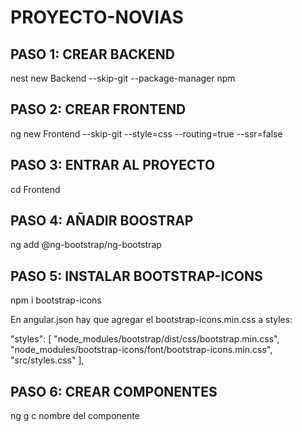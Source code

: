 # PROYECTO-NOVIAS

## PASO 1: CREAR BACKEND

nest new Backend --skip-git --package-manager npm

## PASO 2: CREAR FRONTEND

ng new Frontend --skip-git --style=css --routing=true --ssr=false

## PASO 3: ENTRAR AL PROYECTO

cd Frontend

## PASO 4: AÑADIR BOOSTRAP
ng add @ng-bootstrap/ng-bootstrap

## PASO 5: INSTALAR BOOTSTRAP-ICONS

npm i bootstrap-icons

En angular.json hay que agregar el bootstrap-icons.min.css a styles:

 "styles": [
              "node_modules/bootstrap/dist/css/bootstrap.min.css",
              "node_modules/bootstrap-icons/font/bootstrap-icons.min.css",
              "src/styles.css"
            ],

## PASO 6: CREAR COMPONENTES

ng g c nombre del componente